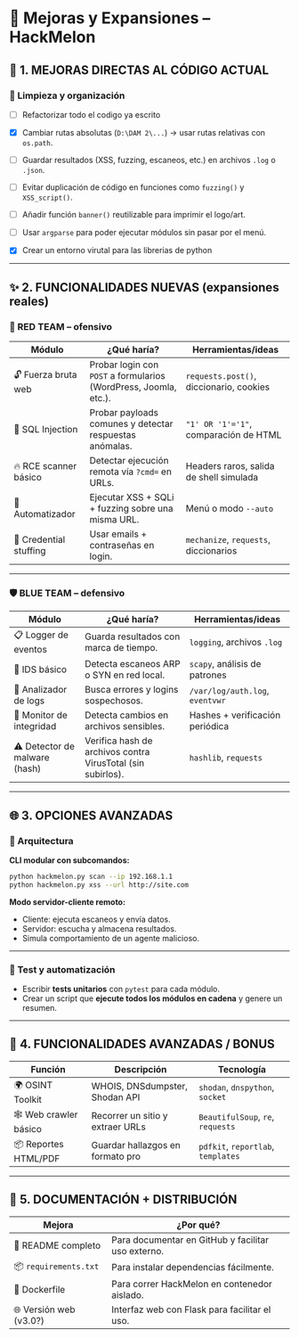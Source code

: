 # 🔧 Mejoras y Expansiones – HackMelon

## 🔧 1. MEJORAS DIRECTAS AL CÓDIGO ACTUAL

### 🧹 Limpieza y organización
- [ ] Refactorizar todo el codigo ya escrito
- [x] Cambiar rutas absolutas (`D:\DAM 2\...`) → usar rutas relativas con `os.path`.
- [ ] Guardar resultados (XSS, fuzzing, escaneos, etc.) en archivos `.log` o `.json`.
- [ ] Evitar duplicación de código en funciones como `fuzzing()` y `XSS_script()`.
- [ ] Añadir función `banner()` reutilizable para imprimir el logo/art.
- [ ] Usar `argparse` para poder ejecutar módulos sin pasar por el menú.
- [X] Crear un entorno virutal para las librerias de python


---

## ✨ 2. FUNCIONALIDADES NUEVAS (expansiones reales)

### 🧨 RED TEAM – ofensivo

| Módulo                  | ¿Qué haría?                                                                 | Herramientas/ideas                          |
|-------------------------|------------------------------------------------------------------------------|---------------------------------------------|
| 🔓 Fuerza bruta web     | Probar login con `POST` a formularios (WordPress, Joomla, etc.).            | `requests.post()`, diccionario, cookies     |
| 🧬 SQL Injection        | Probar payloads comunes y detectar respuestas anómalas.                      | `"1' OR '1'='1"`, comparación de HTML        |
| 🔥 RCE scanner básico   | Detectar ejecución remota vía `?cmd=` en URLs.                              | Headers raros, salida de shell simulada     |
| 🧪 Automatizador        | Ejecutar XSS + SQLi + fuzzing sobre una misma URL.                          | Menú o modo `--auto`                        |
| 🔐 Credential stuffing  | Usar emails + contraseñas en login.                                         | `mechanize`, `requests`, diccionarios       |

---

### 🛡️ BLUE TEAM – defensivo

| Módulo                         | ¿Qué haría?                                                   | Herramientas/ideas                 |
|--------------------------------|----------------------------------------------------------------|------------------------------------|
| 📋 Logger de eventos           | Guarda resultados con marca de tiempo.                        | `logging`, archivos `.log`         |
| 📶 IDS básico                  | Detecta escaneos ARP o SYN en red local.                      | `scapy`, análisis de patrones      |
| 📁 Analizador de logs          | Busca errores y logins sospechosos.                           | `/var/log/auth.log`, `eventvwr`    |
| 👀 Monitor de integridad       | Detecta cambios en archivos sensibles.                        | Hashes + verificación periódica    |
| ⚠️ Detector de malware (hash)  | Verifica hash de archivos contra VirusTotal (sin subirlos).   | `hashlib`, `requests`              |

---

## 🌐 3. OPCIONES AVANZADAS

### 🧱 Arquitectura

**CLI modular con subcomandos:**

```bash
python hackmelon.py scan --ip 192.168.1.1
python hackmelon.py xss --url http://site.com
```

**Modo servidor-cliente remoto:**
- Cliente: ejecuta escaneos y envía datos.
- Servidor: escucha y almacena resultados.
- Simula comportamiento de un agente malicioso.

---
### 🧪 Test y automatización

- Escribir **tests unitarios** con `pytest` para cada módulo.
- Crear un script que **ejecute todos los módulos en cadena** y genere un resumen.

---
## 🚀 4. FUNCIONALIDADES AVANZADAS / BONUS

| Función                | Descripción                      | Tecnología                        |
| ---------------------- | -------------------------------- | --------------------------------- |
| 🌍 OSINT Toolkit       | WHOIS, DNSdumpster, Shodan API   | `shodan`, `dnspython`, `socket`   |
| 🕸️ Web crawler básico | Recorrer un sitio y extraer URLs | `BeautifulSoup`, `re`, `requests` |
| 📦 Reportes HTML/PDF   | Guardar hallazgos en formato pro | `pdfkit`, `reportlab`, `templates`  |

---
## 📘 5. DOCUMENTACIÓN + DISTRIBUCIÓN

| Mejora                 | ¿Por qué?                                          |
| ---------------------- | -------------------------------------------------- |
| 📝 README completo     | Para documentar en GitHub y facilitar uso externo. |
| 📦 `requirements.txt`  | Para instalar dependencias fácilmente.             |
| 🧪 Dockerfile          | Para correr HackMelon en contenedor aislado.       |
| 🌐 Versión web (v3.0?) | Interfaz web con Flask para facilitar el uso.      |

